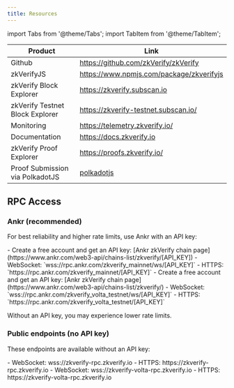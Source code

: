 ```yaml
---
title: Resources
---
```


import Tabs from '@theme/Tabs';
import TabItem from '@theme/TabItem';

| Product                                                     | Link                                                                                                                                                                                                             |
| ----------------------------------------------------------- | ---------------------------------------------------------------------------------------------------------------------------------------------------------------------------------------------------------------- |
| Github                                                      | https://github.com/zkVerify/zkVerify                                                                                                                                                                             |
| zkVerifyJS                                                  | https://www.npmjs.com/package/zkverifyjs                                                                                                                                                                         |
| zkVerify Block Explorer                                     | https://zkverify.subscan.io                                                                                                                                                                            |
| zkVerify Testnet Block Explorer                                     | https://zkverify-testnet.subscan.io/                                                                                                                                                                             |
| Monitoring                                                  | https://telemetry.zkverify.io/                                                                                                                                                                                   |
| Documentation                                               | https://docs.zkverify.io                                                                                                                                                                                         |
| zkVerify Proof Explorer                                     | https://proofs.zkverify.io/                                                                                                                                                                                      |
| Proof Submission via PolkadotJS                             | [polkadotjs](https://polkadot.js.org/apps/?rpc=wss%3A%2F%2Fzkverify-volta-rpc.zkverify.io%2Fwss#/explorer)                                                                                                              |

## RPC Access

### Ankr (recommended)

For best reliability and higher rate limits, use Ankr with an API key:


<Tabs groupId="ankr">
<TabItem value="mainnet" label="Mainnet">
- Create a free account and get an API key: [Ankr zkVerify chain page](https://www.ankr.com/web3-api/chains-list/zkverify/[API_KEY])
- WebSocket: `wss://rpc.ankr.com/zkverify_mainnet/ws/[API_KEY]`
- HTTPS: `https://rpc.ankr.com/zkverify_mainnet/[API_KEY]`
</TabItem>
<TabItem value="testnet" label="Testnet">
- Create a free account and get an API key: [Ankr zkVerify chain page](https://www.ankr.com/web3-api/chains-list/zkverify/)
- WebSocket: `wss://rpc.ankr.com/zkverify_volta_testnet/ws/[API_KEY]`
- HTTPS: `https://rpc.ankr.com/zkverify_volta_testnet/[API_KEY]`
</TabItem>
</Tabs>


Without an API key, you may experience lower rate limits.

### Public endpoints (no API key)

These endpoints are available without an API key:

<Tabs groupId="networks">
<TabItem value="mainnet" label="Mainnet">
- WebSocket: wss://zkverify-rpc.zkverify.io
- HTTPS: https://zkverify-rpc.zkverify.io
</TabItem>
<TabItem value="testnet" label="Testnet">
- WebSocket: wss://zkverify-volta-rpc.zkverify.io
- HTTPS: https://zkverify-volta-rpc.zkverify.io
</TabItem>
</Tabs>

